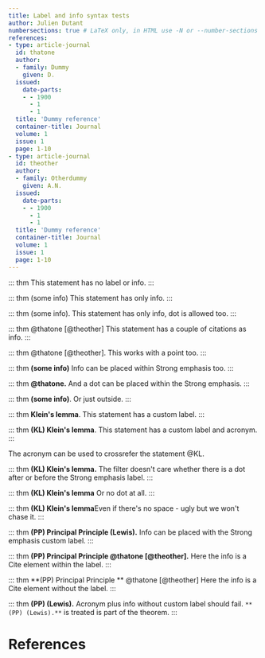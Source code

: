 ```yaml
---
title: Label and info syntax tests
author: Julien Dutant
numbersections: true # LaTeX only, in HTML use -N or --number-sections
references:
- type: article-journal
  id: thatone
  author:
  - family: Dummy
    given: D.
  issued:
    date-parts:
    - - 1900
      - 1
      - 1
  title: 'Dummy reference'
  container-title: Journal
  volume: 1
  issue: 1
  page: 1-10
- type: article-journal
  id: theother
  author:
  - family: Otherdummy
    given: A.N.
  issued:
    date-parts:
    - - 1900
      - 1
      - 1
  title: 'Dummy reference'
  container-title: Journal
  volume: 1
  issue: 1
  page: 1-10
---
```


::: thm
This statement has no label or info.
:::

::: thm
(some info) This statement has only info.
:::

::: thm
(some info). This statement has only info, dot is allowed too.
:::

::: thm
@thatone [@theother] This statement has a couple of citations as info.
:::

::: thm
@thatone [@theother]. This works with a point too.
:::

::: thm
**(some info)** Info can be placed within Strong emphasis too.
:::

::: thm
**@thatone.** And a dot can be placed within the Strong emphasis.
:::

::: thm
**(some info)**. Or just outside.
:::

::: thm
**Klein's lemma**. This statement has a custom label.
:::

::: thm
**(KL) Klein's lemma**. This statement has a custom label and acronym.
:::

The acronym can be used to crossrefer the statement @KL.

::: thm
**(KL) Klein's lemma.** The filter doesn't care whether there is a dot
after or before the Strong emphasis label.
:::

::: thm
**(KL) Klein's lemma** Or no dot at all.
:::

::: thm
**(KL) Klein's lemma**Even if there's no space - ugly but we won't chase it.
:::

::: thm
**(PP) Principal Principle (Lewis).** Info can be placed with the Strong 
emphasis custom label.
:::

::: thm
**(PP) Principal Principle @thatone [@theother].** Here the info is
a Cite element within the label.
:::

::: thm
**(PP) Principal Principle ** @thatone [@theother] Here the info is
a Cite element without the label.
:::

::: thm
**(PP) (Lewis).** Acronym plus info without custom label should fail.
`**(PP) (Lewis).**` is treated is part of the theorem.
:::

# References
